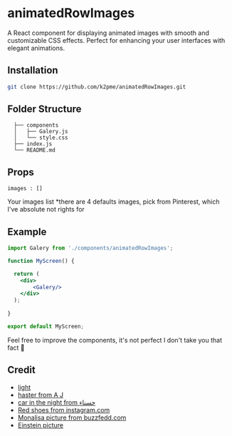 # animatedRowImages

A React component for displaying animated images with smooth and customizable CSS effects. Perfect for enhancing your user interfaces with elegant animations.

## Installation
  ```bash
  git clone https://github.com/k2pme/animatedRowImages.git
  ```

##    Folder Structure

      ├── components
      │   ├── Galery.js
      │   └── style.css
      ├── index.js
      └── README.md

## Props 
  ```
  images : []
  ```
  Your images list
  *there are 4 defaults images, pick from Pinterest, which I've absolute not rights for

## Example 
  ```jsx
  import Galery from './components/animatedRowImages';
  
  function MyScreen() {
  
    return (
      <div>
          <Galery/>
      </div>
    );
    
  }
  
  export default MyScreen;
  ```


Feel free to improve the components, it's not perfect I don't take you that fact 🤣

## Credit 
  - [light](https://i.pinimg.com/236x/90/0e/fa/900efa4902d0dc5c886d5d84c798e908.jpg)
  - [haster from A J](https://i.pinimg.com/236x/38/65/21/386521c5e15570a435fddcd124ff61a7.jpg)
  - [car in the night from حسناء](https://i.pinimg.com/236x/de/1d/e7/de1de749efbb8f3db121c5f7ff105cdb.jpg)
  - [Red shoes from instagram.com](https://i.pinimg.com/236x/97/c1/3a/97c13af8e4375077c8dc35fc3dc2911d.jpg)
  - [Monalisa picture from buzzfedd.com](https://i.pinimg.com/236x/7d/d3/b9/7dd3b9fd06e8dd60fd0174ac2b92c133.jpg)
  - [Einstein picture](https://i.pinimg.com/236x/36/51/83/365183f4312af39d63ed5826265d383b.jpg)
